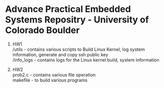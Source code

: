 # Advance Practical Embedded Systems Repositry - University of Colorado Boulder #

1. HW1   
  /utils - contains various scripts to Build Linux Kernel, log system information, generate and copy ssh public key   
  /info_logs - contains logs for the Linux kernel build, system information
  
2. HW2  
  prob2.c - contains various file operation      
  makefile - to build various programs  


